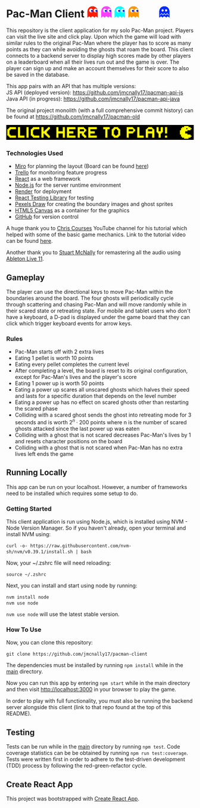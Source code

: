 # Pac-Man Client <img src="./public/images/red-ghost-right.png" height="30"> <img src="./public/images/pink-ghost-right.png" height="30"> <img src="./public/images/cyan-ghost-right.png" height="30"> <img src="./public/images/orange-ghost-right.png" height="30"> &nbsp;&nbsp;&nbsp;&nbsp;&nbsp;&nbsp; <img src="./public/images/scared-ghost-blue.png" height="30">

This repository is the client application for my solo Pac-Man project. Players can visit the live site and click play. Upon which the game will load with similar rules to the original Pac-Man where the player has to score as many points as they can while avoiding the ghosts that roam the board. This client connects to a backend server to display high scores made by other players on a leaderboard when all their lives run out and the game is over. The player can sign up and make an account themselves for their score to also be saved in the database.

This app pairs with an API that has multiple versions: <br>
JS API (deployed version): https://github.com/jmcnally17/pacman-api-js <br>
Java API (in progress): https://github.com/jmcnally17/pacman-api-java

The original project monolith (with a full comprehensive commit history) can be found at https://github.com/jmcnally17/pacman-old

[<img src="./images/pacman-play-button.png">](https://pacman-js92.onrender.com)

### Technologies Used

- [Miro](https://miro.com/index/) for planning the layout (Board can be found [here](https://miro.com/app/board/uXjVOo0XLMk=/?share_link_id=344912241548))
- [Trello](https://trello.com/) for monitoring feature progress
- [React](https://reactjs.org/) as a web framework
- [Node.js](https://nodejs.org/en/) for the server runtime environment
- [Render](https://render.com/) for deployment
- [React Testing Library](https://testing-library.com/docs/react-testing-library/intro/) for testing
- [Pexels Draw](https://apps.apple.com/us/app/pexels-draw/id1320744895?mt=12) for creating the boundary images and ghost sprites
- [HTML5 Canvas](https://www.w3schools.com/html/html5_canvas.asp) as a container for the graphics
- [GitHub](https://github.com/) for version control

A huge thank you to [Chris Courses](https://www.youtube.com/c/ChrisCourses) YouTube channel for his tutorial which helped with some of the basic game mechanics. Link to the tutorial video can be found [here](https://youtu.be/5IMXpp3rohQ).

Another thank you to [Stuart McNally](https://github.com/Stew2134) for remastering all the audio using [Ableton Live 11](https://www.ableton.com/en/live/).

## Gameplay

The player can use the directional keys to move Pac-Man within the boundaries around the board. The four ghosts will periodically cycle through scattering and chasing Pac-Man and will move randomly while in their scared state or retreating state. For mobile and tablet users who don't have a keyboard, a D-pad is displayed under the game board that they can click which trigger keyboard events for arrow keys.

### Rules

- Pac-Man starts off with 2 extra lives
- Eating 1 pellet is worth 10 points
- Eating every pellet completes the current level
- After completing a level, the board is reset to its original configuration, except for Pac-Man's lives and the player's score
- Eating 1 power up is worth 50 points
- Eating a power up scares all unscared ghosts which halves their speed and lasts for a specific duration that depends on the level number
- Eating a power up has no effect on scared ghosts other than restarting the scared phase
- Colliding with a scared ghost sends the ghost into retreating mode for 3 seconds and is worth $2^n \cdot 200$ points where n is the number of scared ghosts attacked since the last power up was eaten
- Colliding with a ghost that is not scared decreases Pac-Man's lives by 1 and resets character positions on the board
- Colliding with a ghost that is not scared when Pac-Man has no extra lives left ends the game

## Running Locally

This app can be run on your localhost. However, a number of frameworks need to be installed which requires some setup to do.

### Getting Started

This client application is run using Node.js, which is installed using NVM - Node Version Manager. So if you haven't already, open your terminal and install NVM using:

```
curl -o- https://raw.githubusercontent.com/nvm-sh/nvm/v0.39.1/install.sh | bash
```

Now, your ~/.zshrc file will need reloading:

```
source ~/.zshrc
```

Next, you can install and start using node by running:

```
nvm install node
nvm use node
```

`nvm use node` will use the latest stable version.

### How To Use

Now, you can clone this repository:

```
git clone https://github.com/jmcnally17/pacman-client
```

The dependencies must be installed by running `npm install` while in the [main](https://github.com/jmcnally17/pacman-client) directory.

Now you can run this app by entering `npm start` while in the main directory and then visit [http://localhost:3000](http://localhost:3000) in your browser to play the game.

In order to play with full functionality, you must also be running the backend server alongside this client (link to that repo found at the top of this README).

## Testing

Tests can be run while in the [main](https://github.com/jmcnally17/pacman-client) directory by running `npm test`. Code coverage statistics can be be obtained by running `npm run test:coverage`. Tests were written first in order to adhere to the test-driven development (TDD) process by following the red-green-refactor cycle.

## Create React App

This project was bootstrapped with [Create React App](https://github.com/facebook/create-react-app).
